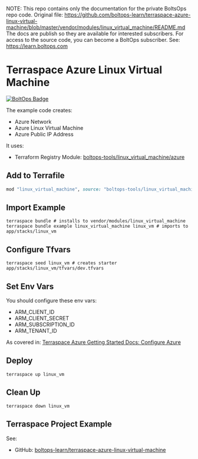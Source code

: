 <!-- note marker start -->
NOTE: This repo contains only the documentation for the private BoltsOps repo code.
Original file: https://github.com/boltops-learn/terraspace-azure-linux-virtual-machine/blob/master/vendor/modules/linux_virtual_machine/README.md
The docs are publish so they are available for interested subscribers.
For access to the source code, you can become a BoltOps subscriber.
See: https://learn.boltops.com

<!-- note marker end -->

# Terraspace Azure Linux Virtual Machine

[![BoltOps Badge](https://img.boltops.com/boltops/badges/boltops-badge.png)](https://www.boltops.com)

The example code creates:

* Azure Network
* Azure Linux Virtual Machine
* Azure Public IP Address

It uses:

* Terraform Registry Module: [boltops-tools/linux_virtual_machine/azure](https://registry.terraform.io/modules/boltops-tools/linux_virtual_machine/azure)

## Add to Terrafile

```ruby
mod "linux_virtual_machine", source: "boltops-tools/linux_virtual_machine/azure"
```

## Import Example

    terraspace bundle # installs to vendor/modules/linux_virtual_machine
    terraspace bundle example linux_virtual_machine linux_vm # imports to app/stacks/linux_vm

## Configure Tfvars

    terraspace seed linux_vm # creates starter app/stacks/linux_vm/tfvars/dev.tfvars

## Set Env Vars

You should configure these env vars:

* ARM_CLIENT_ID
* ARM_CLIENT_SECRET
* ARM_SUBSCRIPTION_ID
* ARM_TENANT_ID

As covered in: [Terraspace Azure Getting Started Docs: Configure Azure](https://terraspace.cloud/docs/learn/azure/configure/)

## Deploy

    terraspace up linux_vm

## Clean Up

    terraspace down linux_vm

## Terraspace Project Example

See:

* GitHub: [boltops-learn/terraspace-azure-linux-virtual-machine](https://github.com/boltops-learn-docs/terraspace-azure-linux-virtual-machine)
